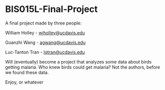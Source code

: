 # BIS015L-Final-Project

A final project made by three people:

William Holley -  wjholley@ucdavis.edu

Guanzhi Wang - agwang@ucdavis.edu

Luc-Tanton Tran - lqtran@ucdavis.edu

Will (eventually) become a project that analyzes some data about birds getting malaria.
Who knew birds could get malaria? Not the authors, before we found these data.

Enjoy, or whatever
